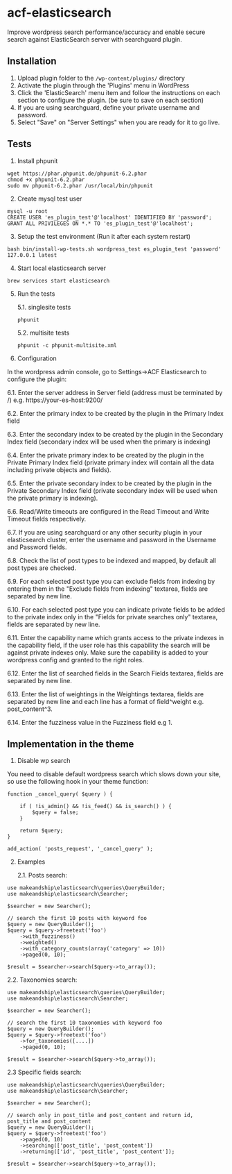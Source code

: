 # acf-elasticsearch

Improve wordpress search performance/accuracy and enable secure search against
ElasticSearch server with searchguard plugin.

## Installation

1. Upload plugin folder to the `/wp-content/plugins/` directory
2. Activate the plugin through the 'Plugins' menu in WordPress
3. Click the 'ElasticSearch' menu item and follow the instructions on each
   section to configure the plugin. (be sure to save on each section)
4. If you are using searchguard, define your private username and password.
5. Select "Save" on "Server Settings" when you are ready for it to go live.

## Tests

1. Install phpunit

```
wget https://phar.phpunit.de/phpunit-6.2.phar
chmod +x phpunit-6.2.phar
sudo mv phpunit-6.2.phar /usr/local/bin/phpunit
```

2. Create mysql test user

```
mysql -u root
CREATE USER 'es_plugin_test'@'localhost' IDENTIFIED BY 'password';
GRANT ALL PRIVILEGES ON *.* TO 'es_plugin_test'@'localhost';
```

3. Setup the test environment (Run it after each system restart)

```
bash bin/install-wp-tests.sh wordpress_test es_plugin_test 'password' 127.0.0.1 latest
```

4. Start local elasticsearch server

```
brew services start elasticsearch
```

5. Run the tests

   5.1. singlesite tests

   ```
   phpunit
   ```

   5.2. multisite tests

   ```
   phpunit -c phpunit-multisite.xml
   ```

6. Configuration

In the wordpress admin console, go to Settings->ACF Elasticsearch to configure
the plugin:

6.1. Enter the server address in Server field (address must be terminated by /)
e.g. https://your-es-host:9200/

6.2. Enter the primary index to be created by the plugin in the Primary Index
field

6.3. Enter the secondary index to be created by the plugin in the Secondary
Index field (secondary index will be used when the primary is indexing)

6.4. Enter the private primary index to be created by the plugin in the Private
Primary Index field (private primary index will contain all the data including
private objects and fields).

6.5. Enter the private secondary index to be created by the plugin in the
Private Secondary Index field (private secondary index will be used when the
private primary is indexing).

6.6. Read/Write timeouts are configured in the Read Timeout and Write Timeout
fields respectively.

6.7. If you are using searchguard or any other security plugin in your
elasticsearch cluster, enter the username and password in the Username and
Password fields.

6.8. Check the list of post types to be indexed and mapped, by default all post
types are checked.

6.9. For each selected post type you can exclude fields from indexing by
entering them in the "Exclude fields from indexing" textarea, fields are
separated by new line.

6.10. For each selected post type you can indicate private fields to be added to
the private index only in the "Fields for private searches only" textarea,
fields are separated by new line.

6.11. Enter the capability name which grants access to the private indexes in
the capability field, if the user role has this capability the search will be
against private indexes only. Make sure the capability is added to your
wordpress config and granted to the right roles.

6.12. Enter the list of searched fields in the Search Fields textarea, fields
are separated by new line.

6.13. Enter the list of weightings in the Weightings textarea, fields are
separated by new line and each line has a format of field^weight e.g.
post_content^3.

6.14. Enter the fuzziness value in the Fuzziness field e.g 1.

## Implementation in the theme

1. Disable wp search

You need to disable default wordpress search which slows down your site, so use
the following hook in your theme function:

```
function _cancel_query( $query ) {

    if ( !is_admin() && !is_feed() && is_search() ) {
        $query = false;
    }

    return $query;
}

add_action( 'posts_request', '_cancel_query' );
```

2. Examples

   2.1. Posts search:

```
use makeandship\elasticsearch\queries\QueryBuilder;
use makeandship\elasticsearch\Searcher;

$searcher = new Searcher();

// search the first 10 posts with keyword foo
$query = new QueryBuilder();
$query = $query->freetext('foo')
    ->with_fuzziness()
    ->weighted()
    ->with_category_counts(array('category' => 10))
    ->paged(0, 10);

$result = $searcher->search($query->to_array());
```

2.2. Taxonomies search:

```
use makeandship\elasticsearch\queries\QueryBuilder;
use makeandship\elasticsearch\Searcher;

$searcher = new Searcher();

// search the first 10 taxonomies with keyword foo
$query = new QueryBuilder();
$query = $query->freetext('foo')
    ->for_taxonomies([....])
    ->paged(0, 10);

$result = $searcher->search($query->to_array());
```

2.3 Specific fields search:

```
use makeandship\elasticsearch\queries\QueryBuilder;
use makeandship\elasticsearch\Searcher;

$searcher = new Searcher();

// search only in post_title and post_content and return id, post_title and post_content
$query = new QueryBuilder();
$query = $query->freetext('foo')
    ->paged(0, 10)
    ->searching(['post_title', 'post_content'])
    ->returning(['id', 'post_title', 'post_content']);

$result = $searcher->search($query->to_array());
```
